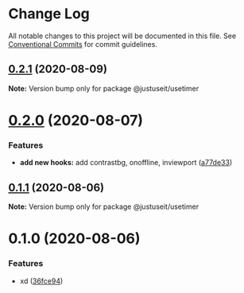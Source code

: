 # Change Log

All notable changes to this project will be documented in this file.
See [Conventional Commits](https://conventionalcommits.org) for commit guidelines.

## [0.2.1](https://github.com/volkerchartier/justuseit/compare/@justuseit/usetimer@0.2.0...@justuseit/usetimer@0.2.1) (2020-08-09)

**Note:** Version bump only for package @justuseit/usetimer





# [0.2.0](https://github.com/volkerchartier/justuseit/compare/@justuseit/usetimer@0.1.1...@justuseit/usetimer@0.2.0) (2020-08-07)


### Features

* **add new hooks:** add contrastbg, onoffline, inviewport ([a77de33](https://github.com/volkerchartier/justuseit/commit/a77de331e731341c230e0429fa7a077ac39423bb))





## [0.1.1](https://github.com/volkerchartier/justuseit/compare/@justuseit/usetimer@0.1.0...@justuseit/usetimer@0.1.1) (2020-08-06)

**Note:** Version bump only for package @justuseit/usetimer





# 0.1.0 (2020-08-06)


### Features

* xd ([36fce94](https://github.com/volkerchartier/justuseit/commit/36fce942e465a01ae7c97696f3a558a3bffcbbef))
